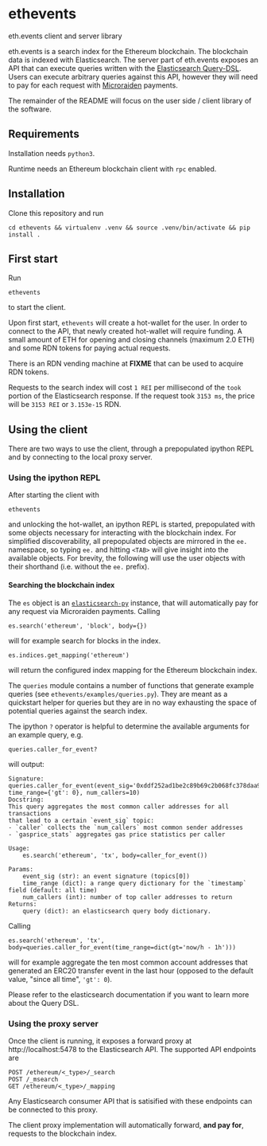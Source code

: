 # ethevents
eth.events client and server library

eth.events is a search index for the Ethereum blockchain. The blockchain data is indexed with
Elasticsearch. The server part of eth.events exposes an API that can execute queries written with
the [Elasticsearch Query-DSL](https://www.elastic.co/guide/en/elasticsearch/reference/5.6/query-dsl.html).
Users can execute arbitrary queries against this API, however they will need to pay for each request
with [Microraiden](https://github.com/raiden-network/microraiden) payments.

The remainder of the README will focus on the user side / client library of the software.

## Requirements
Installation needs `python3`.

Runtime needs an Ethereum blockchain client with `rpc` enabled.

## Installation
Clone this repository and run

    cd ethevents && virtualenv .venv && source .venv/bin/activate && pip install .

## First start
Run

    ethevents

to start the client.

Upon first start, `ethevents` will create a hot-wallet for the user. In order to connect to the
API, that newly created hot-wallet will require funding. A small amount of ETH for opening and
closing channels (maximum 2.0 ETH) and some RDN tokens for paying actual requests. 

There is an RDN vending machine at **FIXME** that can be used to acquire RDN tokens.

Requests to the search index will cost `1 REI` per millisecond of the `took` portion of the Elasticsearch
response. If the request took `3153 ms`, the price will be `3153 REI` or `3.153e-15` RDN.

## Using the client
There are two ways to use the client, through a prepopulated ipython REPL and by connecting to the
local proxy server.

### Using the ipython REPL
After starting the client with

    ethevents

and unlocking the hot-wallet, an ipython REPL is started, prepopulated with some objects necessary
for interacting with the blockchain index. For simplified discoverability, all prepopulated objects
are mirrored in the `ee.` namespace, so typing `ee.` and hitting `<TAB>` will give insight into
the available objects. For brevity, the following will use the user objects with their shorthand
(i.e. without the `ee.` prefix).

#### Searching the blockchain index
The `es` object is an [`elasticsearch-py`](https://github.com/elastic/elasticsearch-py) instance,
that will automatically pay for any request via Microraiden payments.
Calling

    es.search('ethereum', 'block', body={})

will for example search for blocks in the index.
    
    es.indices.get_mapping('ethereum')

will return the configured index mapping for the Ethereum blockchain index.

The `queries` module contains a number of functions that generate example queries (see `ethevents/examples/queries.py`).
They are meant as a quickstart helper for queries but they are in no way exhausting the space of
potential queries against the search index.

The ipython `?` operator is helpful to determine the available arguments for an example query, e.g.

    queries.caller_for_event?

will output:

    Signature: queries.caller_for_event(event_sig='0xddf252ad1be2c89b69c2b068fc378daa952ba7f163c4a11628f55a4df523b3ef', time_range={'gt': 0}, num_callers=10)
    Docstring:
    This query aggregates the most common caller addresses for all transactions
    that lead to a certain `event_sig` topic:
    - `caller` collects the `num_callers` most common sender addresses
    - `gasprice_stats` aggregates gas price statistics per caller

    Usage:
        es.search('ethereum', 'tx', body=caller_for_event())

    Params:
        event_sig (str): an event signature (topics[0])
        time_range (dict): a range query dictionary for the `timestamp` field (default: all time)
        num_callers (int): number of top caller addresses to return
    Returns:
        query (dict): an elasticsearch query body dictionary.

Calling

    es.search('ethereum', 'tx', body=queries.caller_for_event(time_range=dict(gt='now/h - 1h')))

will for example aggregate the ten most common account addresses that generated an ERC20 transfer
event in the last hour (opposed to the default value, "since all time", `'gt': 0`).

Please refer to the elasticsearch documentation if you want to learn more about the Query DSL.

### Using the proxy server
Once the client is running, it exposes a forward proxy at http://localhost:5478 to the Elasticsearch
API. The supported API endpoints are

    POST /ethereum/<_type>/_search
    POST /_msearch
    GET /ethereum/<_type>/_mapping

Any Elasticsearch consumer API that is satisified with these endpoints can be connected to this
proxy.

The client proxy implementation will automatically forward, **and pay for**, requests to the blockchain
index.

